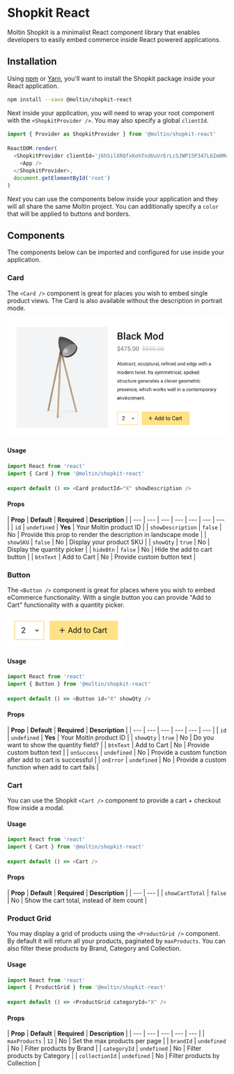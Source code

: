 # Shopkit React

Moltin Shopkit is a minimalist React component library that enables developers to easily embed commerce inside React powered applications.

## Installation

Using [npm](https://www.npmjs.com/get-npm) or [Yarn](http://yarnpkg.com/), you'll want to install the Shopkit package inside your React application.

```bash
npm install --save @moltin/shopkit-react
```

Next inside your application, you will need to wrap your root component with the `<ShopkitProvider />`. You may also specify a global `clientId`.

```javascript
import { Provider as ShopkitProvider } from '@moltin/shopkit-react'

ReactDOM.render(
  <ShopkitProvider clientId='j6hSilXRQfxKohTndUuVrErLcSJWP15P347L6Im0M4'}}>
    <App />
  </ShopkitProvider>,
  document.getElementById('root')
)
```

Next you can use the components below inside your application and they will all share the same Moltin project. You can additionally specify a `color` that will be applied to buttons and borders.

## Components

The components below can be imported and configured for use inside your application.

### Card

The `<Card />` component is great for places you wish to embed single product views. The Card is also available without the description in portrait mode.

![](../.gitbook/assets/product-widget-with-description%20%281%29.jpg)

#### Usage

```javascript
import React from 'react'
import { Card } from '@moltin/shopkit-react'

export default () => <Card productId="X" showDescription />
```

#### Props

| **Prop** | **Default** | **Required** | **Description** |
| --- | --- | --- | --- | --- | --- | --- |
| `id` | `undefined` | **Yes** | Your Moltin product ID |
| `showDescription` | `false` | No | Provide this prop to render the description in landscape mode |
| `showSKU` | `false` | No | Display your product SKU |
| `showQty` | `true` | No | Display the quantity picker |
| `hideBtn` | `false` | No | Hide the add to cart button |
| `btnText` | Add to Cart | No | Provide custom button text |

### Button

The `<Button />` component is great for places where you wish to embed eCommerce functionality. With a single button you can provide "Add to Cart" functionality with a quantity picker.

![](../.gitbook/assets/screen-shot-2018-06-18-at-13.27.10.png)

#### Usage

```javascript
import React from 'react'
import { Button } from '@moltin/shopkit-react'

export default () => <Button id="X" showQty />
```

#### Props

| **Prop** | **Default** | **Required** | **Description** |
| --- | --- | --- | --- | --- | --- |
| `id` | `undefined` | **Yes** | Your Moltin product ID |
| `showQty` | `true` | No | Do you want to show the quantity field? |
| `btnText` | Add to Cart | No | Provide custom button text |
| `onSuccess` | `undefined` | No | Provide a custom function after add to cart is successful |
| `onError` | `undefined` | No | Provide a custom function when add to cart fails |

### Cart

You can use the Shopkit `<Cart />` component to provide a cart + checkout flow inside a modal.

#### Usage

```javascript
import React from 'react'
import { Cart } from '@moltin/shopkit-react'

export default () => <Cart />
```

#### Props

| **Prop** | **Default** | **Required** | **Description** |
| --- | --- |
| `showCartTotal` | `false` | No | Show the cart total, instead of item count |

### Product Grid

You may display a grid of products using the `<ProductGrid />` component. By default it will return all your products, paginated by `maxProducts`. You can also filter these products by Brand, Category and Collection.

#### Usage

```javascript
import React from 'react'
import { ProductGrid } from '@moltin/shopkit-react'

export default () => <ProductGrid categoryId="X" />
```

#### Props

| **Prop** | **Default** | **Required** | **Description** |
| --- | --- | --- | --- | --- |
| `maxProducts` | `12` | No | Set the max products per page |
| `brandId` | `undefined` | No | Filter products by Brand |
| `categoryId` | `undefined` | No | Filter products by Category |
| `collectionId` | `undefined` | No | Filter products by Collection |

